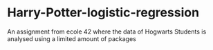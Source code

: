 # Harry-Potter-logistic-regression
An assignment from ecole 42 where the data of Hogwarts Students is analysed using a limited amount of packages
